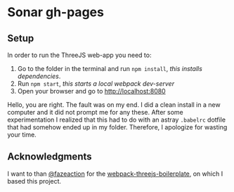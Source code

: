 # Sonar gh-pages

## Setup

In order to run the ThreeJS web-app you need to:

1. Go to the folder in the terminal and run `npm install`, _this installs dependencies_.
2. Run `npm start`, _this starts a local webpack dev-server_
3. Open your browser and go to <http://localhost:8080>

Hello, you are right. The fault was on my end. I did a clean install in a new computer and it did not prompt me for any these. After some experimentation I realized that this had to do with an astray `.babelrc` dotfile that had somehow ended up in my folder. Therefore, I apologize for wasting your time.  

## Acknowledgments
I want to than [@fazeaction](https://github.com/fazeaction/) for the [webpack-threejs-boilerplate](https://github.com/fazeaction/webpack-threejs-boilerplate), on which I based this project.

